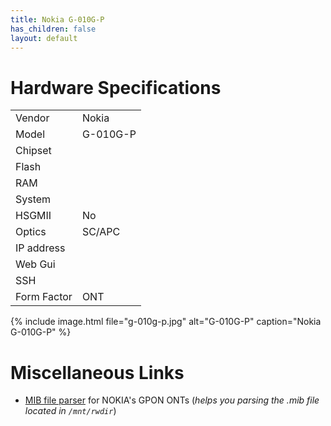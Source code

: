 ```yaml
---
title: Nokia G-010G-P
has_children: false
layout: default
---
```


# Hardware Specifications

|             |          |
| ----------- | -------- |
| Vendor      | Nokia    |
| Model       | G-010G-P |
| Chipset     |          |
| Flash       |          |
| RAM         |          |
| System      |          |
| HSGMII      | No       |
| Optics      | SC/APC   |
| IP address  |          |
| Web Gui     |          |
| SSH         |          |
| Form Factor | ONT      |

{% include image.html file="g-010g-p.jpg"  alt="G-010G-P" caption="Nokia G-010G-P" %}



# Miscellaneous Links
- <a href="https://github.com/nanomad/nokia-ont-mib-parser">MIB file parser</a> for NOKIA's GPON ONTs (*helps you parsing the .mib file located in `/mnt/rwdir`*)


